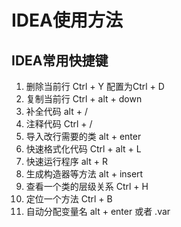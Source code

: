 # IDEA使用方法

## IDEA常用快捷键

1. 删除当前行 Ctrl + Y  配置为Ctrl + D
2. 复制当前行 Ctrl + alt + down
3. 补全代码   alt + /
4. 注释代码 Ctrl + /
5. 导入改行需要的类 alt + enter
6. 快速格式化代码 Ctrl + alt + L
7. 快速运行程序 alt + R
8. 生成构造器等方法 alt + insert
9. 查看一个类的层级关系 Ctrl + H
10. 定位一个方法 Ctrl + B
11. 自动分配变量名 alt + enter 或者 .var